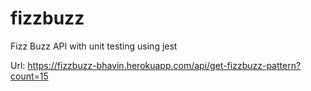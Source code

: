 # fizzbuzz
Fizz Buzz API with unit testing using jest

Url: 
https://fizzbuzz-bhavin.herokuapp.com/api/get-fizzbuzz-pattern?count=15
